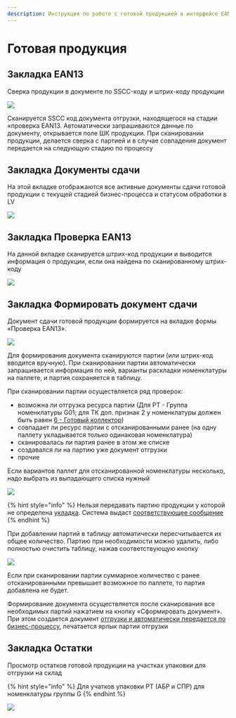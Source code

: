 ```yaml
---
description: Инструкция по работе с готовой продукцией в интерфейсе EAN13
---
```


# Готовая продукция

## Закладка **EAN13**

Сверка продукции в документе по SSCC-коду и штрих-коду продукции

![](<../../../../.gitbook/assets/0 (38).png>)

Сканируется SSCC код документа отгрузки, находящегося на стадии «проверка EAN13. Автоматически запрашиваются данные по документу, открывается поле ШК продукции. При сканировании продукции, делается сверка с партией и в случае совпадения документ передается на следующую стадию по процессу

## **Закладка Документы сдачи**

На этой вкладке отображаются все активные документы сдачи готовой продукции с текущей стадией бизнес-процесса и статусом обработки в LV

![](<../../../../.gitbook/assets/1 (43).png>)

## **Закладка Проверка EAN13**

На данной вкладке сканируется штрих-код продукции и выводится информация о продукции, если она найдена по сканированному штрих-коду

![](<../../../../.gitbook/assets/2 (104).png>)

## **Закладка Формировать документ сдачи**

Документ сдачи готовой продукции формируется на вкладке формы «Проверка EAN13».

![](<../../../../.gitbook/assets/3 (35).png>)

Для формирования документа сканируются партии (или штрих-код вводится вручную). При сканировании партии автоматически запрашивается информация по ней, варианты раскладки номенклатуры на паллете, и партия сохраняется в таблицу.

При сканировании партии осуществляется ряд проверок:

* возможна ли отгрузка ресурса партии (Для РТ - Группа номенклатуры G01; для ТК доп. признак 2 у номенклатуры должен быть равен [6 - Готовый коллектор](../../../../upravlenie-mdm/klassifikator-resursov/master-dannye/trebovaniya-k-nomenklature-dannye-ploshadok.md))
* совпадает ли ресурс партии с отсканированными ранее (на одну паллету укладывается только одинаковая номенклатура)
* сканировалась ли партия ранее в этом же списке
* создавался ли на партию уже документ отгрузки
* прочие

Если вариантов паллет для отсканированной номенклатуры несколько, надо выбрать из выпадающего списка нужный

![](<../../../../.gitbook/assets/4 (49).png>)

{% hint style="info" %}
Нельзя передавать партию продукции у которой не определена [укладка](../../../../uchet/otgruzka-produkcii/ukladka-po-dannym-lv.md). Система выдаст [соответствующее сообщение](../informacionnye-soobsheniya.md#oshibka-opredeleniya-variantov-ukladki-na-pallety)
{% endhint %}

При добавлении партий в таблицу автоматически пересчитывается их общее количество. Партию при необходимости можно удалить, либо полностью очистить таблицу, нажав соответствующую кнопку

![](<../../../../.gitbook/assets/5 (72).png>)

Если при сканировании партии суммарное количество с ранее отсканированными превышает возможное по паллете, то партия добавлена не будет.

Формирование документа осуществляется после сканирования все необходимых партий нажатием на кнопку «Сформировать документ». При этом создается документ [отгрузки и автоматически передается по бизнес-процессу](../../../../uchet/otgruzka-produkcii/sdacha-produkcii-na-sgp-1.md), печатается ярлык партии отгрузки

## Закладка Остатки

Просмотр остатков готовой продукции на участках упаковки для отгрузки на склад

{% hint style="info" %}
Для учатков упаковки РТ (АБР и СПР) для номенклатуры группы G
{% endhint %}

![](<../../../../.gitbook/assets/image (209).png>)
